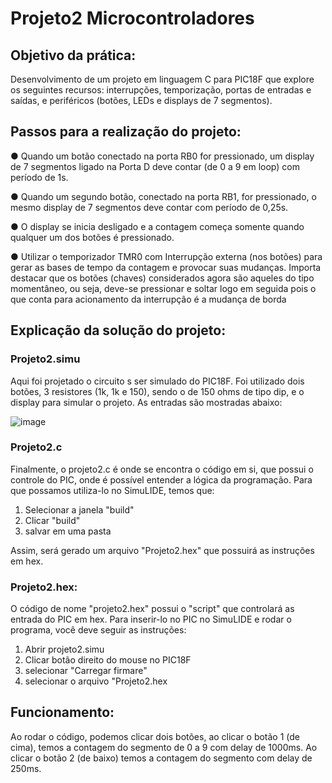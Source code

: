 # Projeto2 Microcontroladores

## Objetivo da prática:

Desenvolvimento de um projeto em linguagem C para PIC18F que explore os seguintes recursos: interrupções, temporização, portas de entradas e saídas, e periféricos (botões, LEDs e displays de 7 segmentos).

## Passos para a realização do projeto:

● Quando um botão conectado na porta RB0 for pressionado, um display de 7 segmentos ligado na Porta D deve contar (de 0 a 9 em loop) com período de 1s.

● Quando um segundo botão, conectado na porta RB1, for pressionado, o mesmo display de 7 segmentos deve contar com período de 0,25s.

● O display se inicia desligado e a contagem começa somente quando qualquer um dos botões é pressionado.

● Utilizar o temporizador TMR0 com Interrupção externa (nos botões) para gerar as bases de tempo da contagem e provocar suas mudanças. Importa destacar que os botões (chaves) considerados agora são aqueles do tipo momentâneo, ou seja, deve-se pressionar e soltar logo em seguida pois o que conta para acionamento da interrupção é a mudança de borda


## Explicação da solução do projeto:

### Projeto2.simu

Aqui foi projetado o circuito s ser simulado do PIC18F. Foi utilizado dois botões, 3 resistores (1k, 1k e 150), sendo o de 150 ohms de tipo dip, e o display para simular o projeto. As entradas são mostradas abaixo:

![image](https://github.com/Yudiaramos/Projeto2-Micro-Controladores/assets/71808184/b11feef5-0eb8-419e-89f6-5f0280b606ae)

### Projeto2.c

Finalmente, o projeto2.c é onde se encontra o código em si, que possui o controle do PIC, onde é possível entender a lógica da programação. Para que possamos utiliza-lo no SimuLIDE, temos que:
1. Selecionar a janela "build"
2. Clicar "build"
3. salvar em uma pasta

Assim, será gerado um arquivo "Projeto2.hex" que possuirá as instruções em hex.

### Projeto2.hex:

O código de nome "projeto2.hex" possui o "script" que controlará as entrada do PIC em hex. Para inserir-lo no PIC no SimuLIDE e rodar o programa, você deve seguir as instruções:
1. Abrir projeto2.simu
2. Clicar botão direito do mouse no PIC18F
3. selecionar "Carregar firmare"
4. selecionar o arquivo "Projeto2.hex


## Funcionamento:

Ao rodar o código, podemos clicar dois botões, ao clicar o botão 1 (de cima), temos a contagem do segmento de 0 a 9 com delay de 1000ms. Ao clicar o botão 2 (de baixo) temos a contagem do segmento com delay de 250ms.
